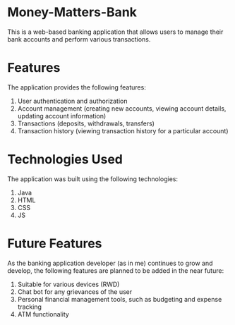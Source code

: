 # Money-Matters-Bank
This is a web-based banking application that allows users to manage their bank accounts and perform various transactions.

# Features
The application provides the following features:

1. User authentication and authorization
2. Account management (creating new accounts, viewing account details, updating account information)
3. Transactions (deposits, withdrawals, transfers)
4. Transaction history (viewing transaction history for a particular account)

# Technologies Used
The application was built using the following technologies:

1. Java
2. HTML
3. CSS
4. JS

# Future Features
As the banking application developer (as in me) continues to grow and develop, the following features are planned to be added in the near future:

1. Suitable for various devices (RWD)
2. Chat bot for any grievances of the user
3. Personal financial management tools, such as budgeting and expense tracking
4. ATM functionality

